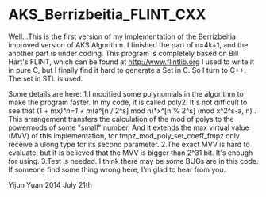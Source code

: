 AKS_Berrizbeitia_FLINT_CXX
==========================
Well...This is the first version of my implementation of the Berrizbeitia improved version of AKS Algorithm.
I finished the part of n=4k+1, and the another part is under coding.
This program is completely based on Bill Hart's FLINT, which can be found at http://www.flintlib.org
I used to write it in pure C, but I finally find it hard to generate a Set in C. So I turn to C++. The set in STL is used.

Some details are here:
	1.I modified some polynomials in the algorithm to make the program faster. In my code, it is called poly2. It's not difficult to see that (1 + m*x)^n=1 + m*(a^[n / 2^s] mod n)*x^[n % 2^s]  (mod x^2^s-a, n) . This arrangement transfers the calculation of the mod of polys to the powermods of some "small" number. And it extends the max virtual value (MVV) of this implementation, for fmpz_mod_poly_set_coeff_fmpz only receive a ulong type for its second parameter.
	2.The exact MVV is hard to evaluate, but if is believed that the MVV is bigger than 2^31 bit. It's enough for using.
	3.Test is needed. I think there may be some BUGs are in this code. If someone find some thing wrong here, I'm glad to hear from you.

Yijun Yuan
2014 July 21th
